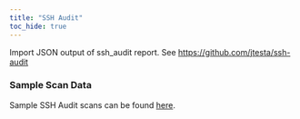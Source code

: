 ```yaml
---
title: "SSH Audit"
toc_hide: true
---
```

Import JSON output of ssh_audit report. See <https://github.com/jtesta/ssh-audit>

### Sample Scan Data
Sample SSH Audit scans can be found [here](https://github.com/DefectDojo/django-DefectDojo/tree/master/unittests/scans/ssh_audit).

